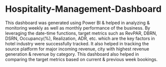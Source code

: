 # Hospitality-Management-Dashboard
This dashboard was generated using Power BI & helped in analyzing & monitoring weekly as well as monthly performance of the business.
By leveraging the date-time functions, target metrics such as RevPAR, DBRN, DSRN, Occupancy(%), Realization, ADR, etc. which are the key factors in hotel industry were successfully tracked.
It also helped in tracking the source platform for major incoming revenue, city with highest revenue generation & revenue by category.
This dashboard also helped in comparing the target metrics based on current & previous week bookings.  

